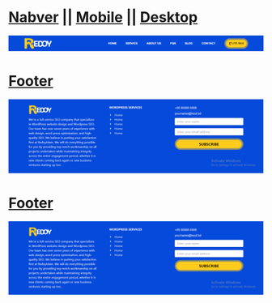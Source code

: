 # <a href="src/Components/Navbar/Navbar.jsx">Nabver</a> || <a href="src/Components/Navbar/MobileMenu.jsx">Mobile</a> || <a href="src/Components/Navbar/DesktopMenu.jsx">Desktop</a>
<a href="src/Components/Navbar/Navbar.jsx">![A picture of a cat](src/assets/navber.png)</a>
# <a href="src/pages/Footer/Footer.jsx">Footer</a>
<a href="src/pages/Footer/Footer.jsx">![A picture of a cat](src/assets/footer.png)</a>
# <a href="src/pages/TowColumns.jsx">Footer</a>
<a href="src/pages/TowColumns.jsx">![A picture of a cat](src/assets/footer.png)</a>

